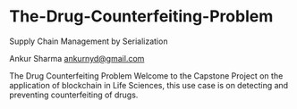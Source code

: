 # The-Drug-Counterfeiting-Problem
Supply Chain Management by Serialization

Ankur Sharma
ankurnyd@gmail.com

The Drug Counterfeiting Problem
Welcome to the Capstone Project on the application of blockchain in Life
Sciences, this use case is on detecting and preventing counterfeiting of
drugs.


